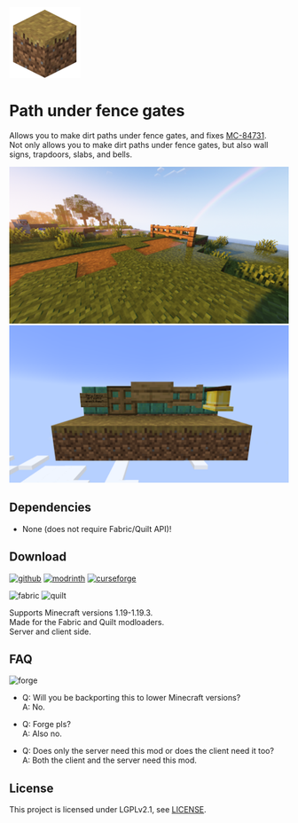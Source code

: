 ![Path under fence gates icon](docs/media/icon_128x128.png)

# Path under fence gates

Allows you to make dirt paths under fence gates, and fixes [MC-84731](https://bugs.mojang.com/browse/MC-84731).  
Not only allows you to make dirt paths under fence gates, but also wall signs, trapdoors, slabs, and bells.

![Path under fence gates screenshot](docs/media/complementary_day.png)
![Path under fence gates all fixes screenshot](docs/media/all_fixes.png)

## Dependencies

- None (does not require Fabric/Quilt API)!

## Download

[![github](https://cdn.jsdelivr.net/npm/@intergrav/devins-badges@2/assets/cozy/available/github_vector.svg)](https://github.com/Steveplays28/pathunderfencegates)
[![modrinth](https://cdn.jsdelivr.net/npm/@intergrav/devins-badges@2/assets/cozy/available/modrinth_vector.svg)](https://modrinth.com/mod/pathunderfencegates)
[![curseforge](https://cdn.jsdelivr.net/npm/@intergrav/devins-badges@2/assets/cozy/available/curseforge_vector.svg)](https://www.curseforge.com/minecraft/mc-mods/pathunderfencegates)

![fabric](https://cdn.jsdelivr.net/npm/@intergrav/devins-badges@2/assets/compact/supported/fabric_vector.svg)
![quilt](https://cdn.jsdelivr.net/npm/@intergrav/devins-badges@2/assets/compact/supported/quilt_vector.svg)

Supports Minecraft versions 1.19-1.19.3.  
Made for the Fabric and Quilt modloaders.  
Server and client side.

## FAQ

![forge](https://cdn.jsdelivr.net/npm/@intergrav/devins-badges@2/assets/cozy/unsupported/forge_vector.svg)

- Q: Will you be backporting this to lower Minecraft versions?  
A: No.

- Q: Forge pls?  
A: Also no.

- Q: Does only the server need this mod or does the client need it too?  
A: Both the client and the server need this mod.

## License

This project is licensed under LGPLv2.1, see [LICENSE](https://github.com/Steveplays28/pathunderfencegates/blob/main/LICENSE).
